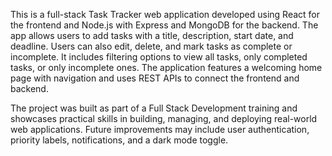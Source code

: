 This is a full-stack Task Tracker web application developed using React for the frontend and Node.js with Express and MongoDB for the backend. The app allows users to add tasks with a title, description, start date, and deadline. Users can also edit, delete, and mark tasks as complete or incomplete. It includes filtering options to view all tasks, only completed tasks, or only incomplete ones. The application features a welcoming home page with navigation and uses REST APIs to connect the frontend and backend.

The project was built as part of a Full Stack Development training and showcases practical skills in building, managing, and deploying real-world web applications. Future improvements may include user authentication, priority labels, notifications, and a dark mode toggle.

